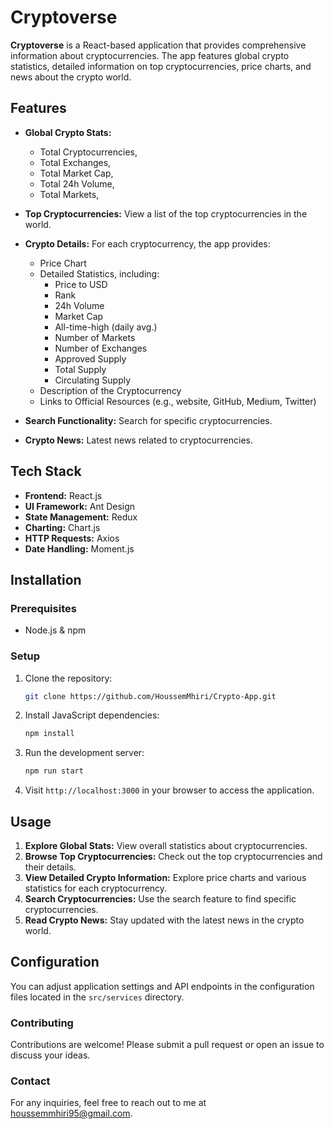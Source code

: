 # Cryptoverse

**Cryptoverse** is a React-based application that provides comprehensive information about cryptocurrencies. The app features global crypto statistics, detailed information on top cryptocurrencies, price charts, and news about the crypto world.

## Features

- **Global Crypto Stats:** 
  - Total Cryptocurrencies,
  - Total Exchanges,
  - Total Market Cap,
  - Total 24h Volume,
  - Total Markets,

- **Top Cryptocurrencies:** View a list of the top cryptocurrencies in the world.

- **Crypto Details:** For each cryptocurrency, the app provides:
  - Price Chart
  - Detailed Statistics, including:
    - Price to USD
    - Rank
    - 24h Volume
    - Market Cap
    - All-time-high (daily avg.)
    - Number of Markets
    - Number of Exchanges
    - Approved Supply
    - Total Supply
    - Circulating Supply
  - Description of the Cryptocurrency
  - Links to Official Resources (e.g., website, GitHub, Medium, Twitter)

- **Search Functionality:** Search for specific cryptocurrencies.

- **Crypto News:** Latest news related to cryptocurrencies.

## Tech Stack

- **Frontend:** React.js
- **UI Framework:** Ant Design 
- **State Management:** Redux 
- **Charting:** Chart.js 
- **HTTP Requests:** Axios
- **Date Handling:** Moment.js

## Installation

### Prerequisites

- Node.js & npm

### Setup

1. Clone the repository:

    ```bash
    git clone https://github.com/HoussemMhiri/Crypto-App.git
    ```

2. Install JavaScript dependencies:

    ```bash
    npm install
    ```

3. Run the development server:

    ```bash
    npm run start
    ```

4. Visit `http://localhost:3000` in your browser to access the application.

## Usage

1. **Explore Global Stats:** View overall statistics about cryptocurrencies.
2. **Browse Top Cryptocurrencies:** Check out the top cryptocurrencies and their details.
3. **View Detailed Crypto Information:** Explore price charts and various statistics for each cryptocurrency.
4. **Search Cryptocurrencies:** Use the search feature to find specific cryptocurrencies.
5. **Read Crypto News:** Stay updated with the latest news in the crypto world.

## Configuration

You can adjust application settings and API endpoints in the configuration files located in the `src/services` directory.

### Contributing
Contributions are welcome! Please submit a pull request or open an issue to discuss your ideas.
 
### Contact
For any inquiries, feel free to reach out to me at houssemmhiri95@gmail.com.
